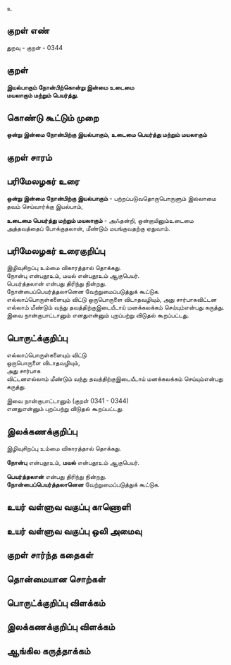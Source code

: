 உ

## குறள் எண் 

துறவு - குறள் - 0344   

## குறள் 

**இயல்பாகும் நோன்பிற்கொன்று இன்மை உடைமை  
மயலாகும் மற்றும் பெயர்த்து.**

## கொண்டு கூட்டும் முறை

**ஒன்று இன்மை நோன்பிற்கு இயல்பாகும், உடைமை பெயர்த்து மற்றும் மயலாகும்**

## குறள் சாரம் 


## பரிமேலழகர் உரை

**ஒன்று இன்மை நோன்பிற்கு இயல்பாகும்** - பற்றப்படுவதொருபொருளும் இல்லாமை தவம் செய்வார்க்கு இயல்பாம்,   

**உடைமை பெயர்த்து மற்றும் மயலாகும்** - அஃதன்றி, ஒன்றாயினும்உடைமை அத்தவத்தைப் போக்குதலான், மீண்டும் மயங்குவதற்கு ஏதுவாம்.   

## பரிமேலழகர் உரைகுறிப்பு   

இழிவுசிறப்பு உம்மை விகாரத்தால் தொக்கது.   
நோன்பு என்பதூஉம், மயல் என்பதூஉம் ஆகுபெயர்.  
பெயர்த்தலான் என்பது திரிந்து நின்றது.   
நோன்பைப்பெயர்த்தலானென வேற்றுமைப்படுத்துக் கூட்டுக.  
எல்லாப்பொருள்களையும் விட்டு ஒருபொருளை விடாதவழியும், அது சார்பாகவிட்டன எல்லாம் மீண்டும் வந்து தவத்திற்குஇடையீடாய் மனக்கலக்கம் செய்யும்என்பது கருத்து. இவை நான்குபாட்டானும் எனதுஎன்னும் புறப்பற்று விடுதல் கூறப்பட்டது.  

## பொருட்க்குறிப்பு 
 
எல்லாப்பொருள்களையும் விட்டு  
ஒருபொருளை விடாதவழியும்,   
அது சார்பாக  
விட்டனஎல்லாம் மீண்டும் வந்து தவத்திற்குஇடையீடாய் மனக்கலக்கம் செய்யும்என்பது கருத்து.  

இவை நான்குபாட்டானும் (குறள் 0341 - 0344)   
எனதுஎன்னும் புறப்பற்று விடுதல் கூறப்பட்டது.  


## இலக்கணக்குறிப்பு  

இழிவுசிறப்பு உம்மை விகாரத்தால் தொக்கது.   

**நோன்பு** என்பதூஉம், **மயல்** என்பதூஉம் ஆகுபெயர்.  

**பெயர்த்தலான்** என்பது திரிந்து நின்றது.   
**நோன்பைப்பெயர்த்தலானென** வேற்றுமைப்படுத்துக் கூட்டுக.   

## உயர் வள்ளுவ வகுப்பு காணொளி


## உயர் வள்ளுவ வகுப்பு ஒலி அமைவு 

 
## குறள் சார்ந்த கதைகள் 


## தொன்மையான சொற்கள்


## பொருட்க்குறிப்பு விளக்கம்


## இலக்கணக்குறிப்பு விளக்கம்


## ஆங்கில கருத்தாக்கம் 


